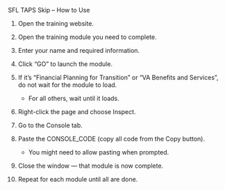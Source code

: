 SFL TAPS Skip – How to Use

1. Open the training website.

2. Open the training module you need to complete.

3. Enter your name and required information.

4. Click “GO” to launch the module.

5. If it’s “Financial Planning for Transition” or “VA Benefits and Services”, do not wait for the module to load.

    - For all others, wait until it loads.

6. Right-click the page and choose Inspect.

7. Go to the Console tab.

8. Paste the CONSOLE_CODE (copy all code from the Copy button).

    - You might need to allow pasting when prompted.

9. Close the window — that module is now complete.

10. Repeat for each module until all are done.
